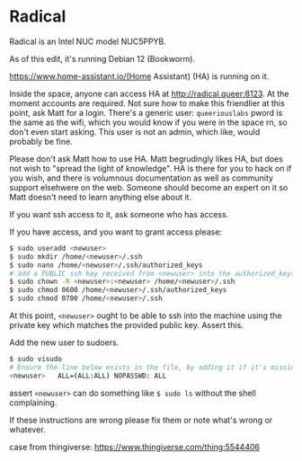 <!-- TITLE: Radical (machine) -->
<!-- SUBTITLE: A machine running Home Assistant somewhere in QL, possibly by the DMX controller -->

# Radical
Radical is an Intel NUC model NUC5PPYB.

As of this edit, it's running Debian 12 (Bookworm).

https://www.home-assistant.io/(Home Assistant) (HA) is running on it.  

Inside the space, anyone can access HA at http://radical.queer:8123.  At the moment accounts are required.  Not sure how to make this friendlier at this point, ask Matt for a login.
There's a generic user: `queeriouslabs` pword is the same as the wifi, which you would know if you were in the space rn, so don't even start asking.  This user is not an admin, which like, would probably be fine.

Please don't ask Matt how to use HA.  Matt begrudingly likes HA, but does not wish to "spread the light of knowledge".  HA is there for you to hack on if you wish, and there is volumnous documentation as well as community support elsehwere on the web.  Someone should become an expert on it so Matt doesn't need to learn anything else about it.

If you want ssh access to it, ask someone who has access.  

If you have access, and you want to grant access please:
```bash
$ sudo useradd <newuser>
$ sudo mkdir /home/<newuser>/.ssh
$ sudo nano /home/<newuser>/.ssh/authorized_keys
# add a PUBLIC ssh key received from <newuser> into the authorized_keys file
$ sudo chown -R <newuser>:<newuser> /home/<newuser>/.ssh
$ sudo chmod 0600 /home/<newuser>/.ssh/authorized_keys
$ sudo chmod 0700 /home/<newuser>/.ssh
```

At this point, `<newuser>` ought to be able to ssh into the machine using the private key which matches the provided public key.  Assert this.

Add the new user to sudoers.

```bash
$ sudo visudo
# Ensure the line below exists in the file, by adding it if it's missing:
<newuser>   ALL=(ALL:ALL) NOPASSWD: ALL
```

assert `<newuser>` can do something like `$ sudo ls` without the shell complaining.

If these instructions are wrong please fix them or note what's wrong or whatever.

case from thingiverse:
https://www.thingiverse.com/thing:5544406